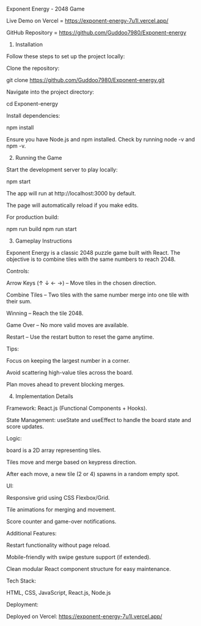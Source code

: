 Exponent Energy - 2048 Game

Live Demo on Vercel = https://exponent-energy-7u1l.vercel.app/

GitHub Repository = https://github.com/Guddoo7980/Exponent-energy

1. Installation

Follow these steps to set up the project locally:

Clone the repository:

git clone https://github.com/Guddoo7980/Exponent-energy.git


Navigate into the project directory:

cd Exponent-energy


Install dependencies:

npm install


Ensure you have Node.js and npm installed. Check by running node -v and npm -v.

2. Running the Game

Start the development server to play locally:

npm start


The app will run at http://localhost:3000 by default.

The page will automatically reload if you make edits.

For production build:

npm run build
npm run start

3. Gameplay Instructions

Exponent Energy is a classic 2048 puzzle game built with React. The objective is to combine tiles with the same numbers to reach 2048.

Controls:

Arrow Keys (↑ ↓ ← →) – Move tiles in the chosen direction.

Combine Tiles – Two tiles with the same number merge into one tile with their sum.

Winning – Reach the tile 2048.

Game Over – No more valid moves are available.

Restart – Use the restart button to reset the game anytime.

Tips:

Focus on keeping the largest number in a corner.

Avoid scattering high-value tiles across the board.

Plan moves ahead to prevent blocking merges.

4. Implementation Details

Framework: React.js (Functional Components + Hooks).

State Management: useState and useEffect to handle the board state and score updates.

Logic:

board is a 2D array representing tiles.

Tiles move and merge based on keypress direction.

After each move, a new tile (2 or 4) spawns in a random empty spot.

UI:

Responsive grid using CSS Flexbox/Grid.

Tile animations for merging and movement.

Score counter and game-over notifications.

Additional Features:

Restart functionality without page reload.

Mobile-friendly with swipe gesture support (if extended).

Clean modular React component structure for easy maintenance.

Tech Stack:

HTML, CSS, JavaScript, React.js, Node.js

Deployment:

Deployed on Vercel: https://exponent-energy-7u1l.vercel.app/
